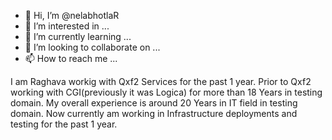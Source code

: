 - 👋 Hi, I’m @nelabhotlaR
- 👀 I’m interested in ...
- 🌱 I’m currently learning ...
- 💞️ I’m looking to collaborate on ...
- 📫 How to reach me ...

<!---
nelabhotlaR/nelabhotlaR is a ✨ special ✨ repository because its `README.md` (this file) appears on your GitHub profile.
You can click the Preview link to take a look at your changes.
--->

I am Raghava workig with Qxf2 Services for the past 1 year. Prior to Qxf2 working with CGI(previously it was Logica) for more than 18 Years in testing domain.
My overall experience is around 20 Years in IT field in testing domain. Now currently am working in Infrastructure deployments and testing for the past 1 year.

